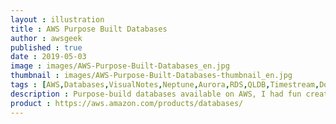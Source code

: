 ```yaml
---
layout : illustration
title : AWS Purpose Built Databases
author : awsgeek
published : true
date : 2019-05-03
image : images/AWS-Purpose-Built-Databases_en.jpg
thumbnail : images/AWS-Purpose-Built-Databases-thumbnail_en.jpg
tags : [AWS,Databases,VisualNotes,Neptune,Aurora,RDS,QLDB,Timestream,DocumentDB,DynamoDB,ElastiCache,ElasticSearch]
description : Purpose-build databases available on AWS, I had fun creating this one :)
product : https://aws.amazon.com/products/databases/
---
```

